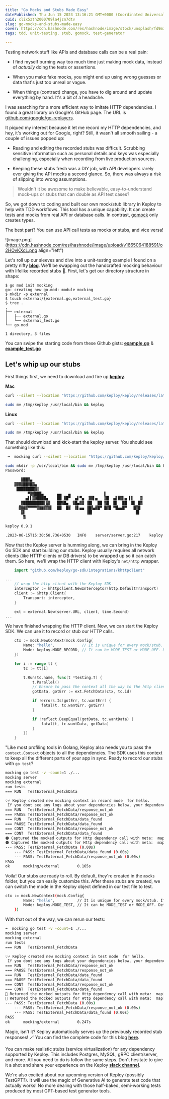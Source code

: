 ```yaml
---
title: "Go Mocks and Stubs Made Easy"
datePublished: Thu Jun 15 2023 13:16:21 GMT+0000 (Coordinated Universal Time)
cuid: clix5zth2000709la4jzn7dtv
slug: go-mocks-and-stubs-made-easy
cover: https://cdn.hashnode.com/res/hashnode/image/stock/unsplash/fd9mIBluHkA/upload/efdc31650d0ba0f4ce5da5965e2dbd05.jpeg
tags: tdd, unit-testing, stub, gomock, test-generator

---
```


Testing network stuff like APIs and database calls can be a real pain:

* I find myself burning way too much time just making mock data, instead of *actually* doing the tests or assertions.
    
* When you make fake mocks, you might end up using wrong guesses or data that's just too unreal or vague.
    
* When things (contract) change, you have to dig around and update everything by hand. It's a bit of a headache.
    

I was searching for a more efficient way to imitate HTTP dependencies. I found a great library on Google's GitHub page. The URL is [github.com/google/go-replayers](http://github.com/google/go-replayers).

It piqued my interest because it let me record my HTTP dependencies, and hey, it's working out for Google, right? Still, it wasn't all smooth sailing - a couple of issues popped up:

* Reading and editing the recorded stubs was difficult. Scrubbing sensitive information such as personal details and keys was especially challenging, especially when recording from live production sources.
    
* Keeping these stubs fresh was a DIY job, with API developers rarely ever giving the API mocks a second glance. So, there was always a risk of slipping into wrong assumptions.
    

> Wouldn't it be awesome to make believable, easy-to-understand mock-ups or stubs that can double as API test cases?

So, we got down to coding and built our own mock/stub library in Keploy to help with TDD workflows. This tool has a unique capability. It can create tests and mocks from real API or database calls. In contrast, [gomock](https://github.com/golang/mock) only creates types.

The best part? You can use API call tests as mocks or stubs, and vice versa!

![image.png](https://cdn.hashnode.com/res/hashnode/image/upload/v1665064188591/o2HOvKXcL.png align="left")

Let's roll up our sleeves and dive into a unit-testing example I found on a pretty nifty [**blog**](https://clavinjune.dev/en/blogs/mocking-http-call-in-golang-a-better-way/). We'll be swapping out the handcrafted mocking behaviour with lifelike recorded stubs 🌟. First, let's get our directory structure in shape:

```plaintext
$ go mod init mocking
go: creating new go.mod: module mocking
$ mkdir -p external
$ touch external/{external.go,external_test.go}
$ tree .
.
├── external
│   ├── external.go
│   └── external_test.go
└── go.mod

1 directory, 3 files
```

You can swipe the starting code from these Github gists: [**example.go**](https://hashnode.com/draft/633ecda757b647c4f72b091a) & [**example\_test.go**](https://gist.github.com/slayerjain/1c6e82bf5c3cee4760b57155d886be60)

## **Let's whip up our stubs**

First things first, we need to download and fire up [**keploy**](https://github.com/keploy/keploy).

**Mac**

```bash
curl --silent --location "https://github.com/keploy/keploy/releases/latest/download/keploy_darwin_all.tar.gz" | tar xz -C /tmp

sudo mv /tmp/keploy /usr/local/bin && keploy
```

**Linux**

```bash
curl --silent --location "https://github.com/keploy/keploy/releases/latest/download/keploy_linux_amd64.tar.gz" | tar xz -C /tmp

sudo mv /tmp/keploy /usr/local/bin && keploy
```

That should download and kick-start the keploy server. You should see something like this:

```bash
 ➜  mocking curl --silent --location "https://github.com/keploy/keploy/releases/latest/download/keploy_darwin_all.tar.gz" | tar xz -C /tmp

sudo mkdir -p /usr/local/bin && sudo mv /tmp/keploy /usr/local/bin && keploy
Password:

       ▓██▓▄
    ▓▓▓▓██▓█▓▄
     ████████▓▒
          ▀▓▓███▄      ▄▄   ▄               ▌
         ▄▌▌▓▓████▄    ██ ▓█▀  ▄▌▀▄  ▓▓▌▄   ▓█  ▄▌▓▓▌▄ ▌▌   ▓
       ▓█████████▌▓▓   ██▓█▄  ▓█▄▓▓ ▐█▌  ██ ▓█  █▌  ██  █▌ █▓
      ▓▓▓▓▀▀▀▀▓▓▓▓▓▓▌  ██  █▓  ▓▌▄▄ ▐█▓▄▓█▀ █▓█ ▀█▄▄█▀   █▓█
       ▓▌                           ▐█▌                   █▌
        ▓

keploy 0.9.1

.2023-06-15T15:30:58.736+0530	INFO	server/server.go:217	keploy started at port 6789
```

Now that the Keploy server is humming along, we can bring in the Keploy Go SDK and start building our stubs. Keploy usually requires all network clients (like HTTP clients or DB drivers) to be wrapped up so it can catch them. So here, we'll wrap the HTTP client with Keploy's `net/http` wrapper.

```go
	import "github.com/keploy/go-sdk/integrations/khttpclient"

...
    // wrap the http client with the Keploy SDK
	interceptor := khttpclient.NewInterceptor(http.DefaultTransport)
	client := &http.Client{
		Transport: interceptor,
	}

	ext = external.New(server.URL, client, time.Second)
...
```

We have finished wrapping the HTTP client. Now, we can start the Keploy SDK. We can use it to record or stub our HTTP calls.

```go
	ctx := mock.NewContext(mock.Config{
		Name: "hello",            // It is unique for every mock/stub. If you dont provide during record it would be generated. Its compulsory during tests.
		Mode: keploy.MODE_RECORD, // It can be MODE_TEST or MODE_OFF. Default is MODE_TEST
	})

	for i := range tt {
		tc := tt[i]

		t.Run(tc.name, func(t *testing.T) {
			t.Parallel()
            // Ensure to pass the context all the way to the http client
			gotData, gotErr := ext.FetchData(ctx, tc.id)

			if !errors.Is(gotErr, tc.wantErr) {
				fatal(t, tc.wantErr, gotErr)
			}

			if !reflect.DeepEqual(gotData, tc.wantData) {
				fatal(t, tc.wantData, gotData)
			}
		})
	}
```

"Like most profiling tools in Golang, Keploy also needs you to pass the `context.Context` objects to all the dependencies. The SDK uses this context to keep all the different parts of your app in sync. Ready to record our stubs with `go test`?

```bash
mocking go test -v -count=1 ./...
mocking server
mocking external
run tests
=== RUN   TestExternal_FetchData

💡⚡️ Keploy created new mocking context in record mode  for hello.
 If you dont see any logs about your dependencies below, your dependency/s are NOT wrapped.
=== RUN   TestExternal_FetchData/response_not_ok
=== PAUSE TestExternal_FetchData/response_not_ok
=== RUN   TestExternal_FetchData/data_found
=== PAUSE TestExternal_FetchData/data_found
=== CONT  TestExternal_FetchData/response_not_ok
=== CONT  TestExternal_FetchData/data_found
🟠 Captured the mocked outputs for Http dependency call with meta:  map[name:Http operation:GET type:HTTP_CLIENT]
🟠 Captured the mocked outputs for Http dependency call with meta:  map[name:Http operation:GET type:HTTP_CLIENT]
--- PASS: TestExternal_FetchData (0.00s)
    --- PASS: TestExternal_FetchData/data_found (0.00s)
    --- PASS: TestExternal_FetchData/response_not_ok (0.00s)
PASS
ok      mocking/external        0.165s
```

Voila! Our stubs are ready to roll. By default, they're created in the `mocks` folder, but you can easily customize this. After these stubs are created, we can switch the mode in the Keploy object defined in our test file to test.

```bash
ctx := mock.NewContext(mock.Config{
		Name: "hello",          // It is unique for every mock/stub. If you dont provide during record it would be generated. Its compulsory during tests.
		Mode: keploy.MODE_TEST, // It can be MODE_TEST or MODE_OFF. Default is MODE_TEST
	})
```

With that out of the way, we can rerun our tests:

```bash
➜  mocking go test -v -count=1 ./...
mocking server
mocking external
run tests
=== RUN   TestExternal_FetchData

💡⚡️ Keploy created new mocking context in test mode  for hello.
 If you dont see any logs about your dependencies below, your dependency/s are NOT wrapped.
=== RUN   TestExternal_FetchData/response_not_ok
=== PAUSE TestExternal_FetchData/response_not_ok
=== RUN   TestExternal_FetchData/data_found
=== PAUSE TestExternal_FetchData/data_found
=== CONT  TestExternal_FetchData/response_not_ok
=== CONT  TestExternal_FetchData/data_found
🤡 Returned the mocked outputs for Http dependency call with meta:  map[name:Http operation:GET type:HTTP_CLIENT]
🤡 Returned the mocked outputs for Http dependency call with meta:  map[name:Http operation:GET type:HTTP_CLIENT]
--- PASS: TestExternal_FetchData (0.00s)
    --- PASS: TestExternal_FetchData/response_not_ok (0.00s)
    --- PASS: TestExternal_FetchData/data_found (0.00s)
PASS
ok      mocking/external        0.247s
```

Magic, isn't it? Keploy automatically serves up the previously recorded stub responses! 🪄 You can find the complete code for this blog [**here**](https://github.com/keploy/go-mocking-blog).

You can make realistic stubs (service virtualization) for any dependency supported by Keploy. This includes Postgres, MySQL, gRPC client/server, and more. All you need to do is follow the same steps. Don't hesitate to give it a shot and share your experience on the Keploy [**slack channel**](https://join.slack.com/t/keploy/shared_invite/zt-12rfbvc01-o54cOG0X1G6eVJTuI_orSA).

We're also excited about our upcoming version of Keploy (possibly TestGPT?). It will use the magic of Generative AI to generate test code that actually works! No more dealing with those half-baked, semi-working tests produced by most GPT-based test generator tools.